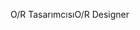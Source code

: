 <span data-ttu-id="13ac2-101">O/R Tasarımcısı</span><span class="sxs-lookup"><span data-stu-id="13ac2-101">O/R Designer</span></span>